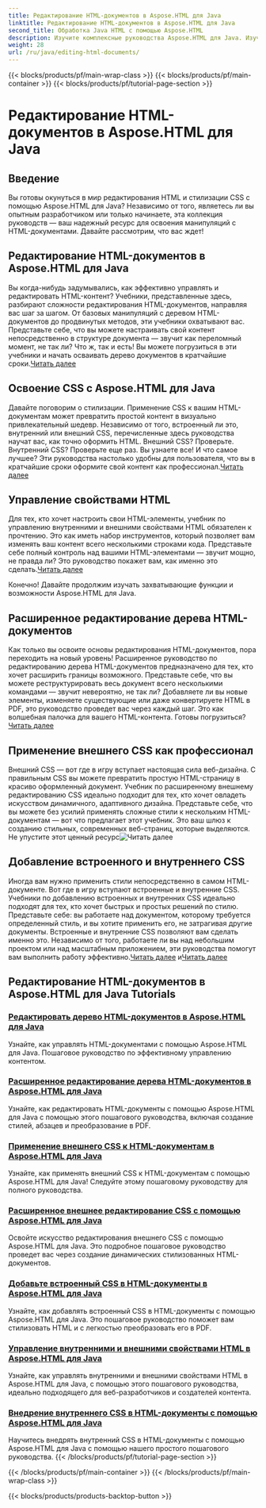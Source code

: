 ```yaml
---
title: Редактирование HTML-документов в Aspose.HTML для Java
linktitle: Редактирование HTML-документов в Aspose.HTML для Java
second_title: Обработка Java HTML с помощью Aspose.HTML
description: Изучите комплексные руководства Aspose.HTML для Java. Изучите редактирование HTML-документов, реализацию CSS и управление контентом с помощью пошаговых руководств.
weight: 28
url: /ru/java/editing-html-documents/
---
```


{{< blocks/products/pf/main-wrap-class >}}
{{< blocks/products/pf/main-container >}}
{{< blocks/products/pf/tutorial-page-section >}}

# Редактирование HTML-документов в Aspose.HTML для Java

## Введение

Вы готовы окунуться в мир редактирования HTML и стилизации CSS с помощью Aspose.HTML для Java? Независимо от того, являетесь ли вы опытным разработчиком или только начинаете, эта коллекция руководств — ваш надежный ресурс для освоения манипуляций с HTML-документами. Давайте рассмотрим, что вас ждет!

## Редактирование HTML-документов в Aspose.HTML для Java

Вы когда-нибудь задумывались, как эффективно управлять и редактировать HTML-контент? Учебники, представленные здесь, разбирают сложности редактирования HTML-документов, направляя вас шаг за шагом. От базовых манипуляций с деревом HTML-документов до продвинутых методов, эти учебники охватывают вас. Представьте себе, что вы можете настраивать свой контент непосредственно в структуре документа — звучит как переломный момент, не так ли? Что ж, так и есть! Вы можете погрузиться в эти учебники и начать осваивать дерево документов в кратчайшие сроки.[Читать далее](./edit-html-document-tree/)

## Освоение CSS с Aspose.HTML для Java

 Давайте поговорим о стилизации. Применение CSS к вашим HTML-документам может превратить простой контент в визуально привлекательный шедевр. Независимо от того, встроенный ли это, внутренний или внешний CSS, перечисленные здесь руководства научат вас, как точно оформить HTML. Внешний CSS? Проверьте. Внутренний CSS? Проверьте еще раз. Вы узнаете все! И что самое лучшее? Эти руководства настолько удобны для пользователя, что вы в кратчайшие сроки оформите свой контент как профессионал.[Читать далее](./apply-external-css-html-documents/)

## Управление свойствами HTML

Для тех, кто хочет настроить свои HTML-элементы, учебник по управлению внутренними и внешними свойствами HTML обязателен к прочтению. Это как иметь набор инструментов, который позволяет вам изменять ваш контент всего несколькими строками кода. Представьте себе полный контроль над вашими HTML-элементами — звучит мощно, не правда ли? Это руководство покажет вам, как именно это сделать.[Читать далее](./manage-inner-outer-html-properties/)

Конечно! Давайте продолжим изучать захватывающие функции и возможности Aspose.HTML для Java.

## Расширенное редактирование дерева HTML-документов

Как только вы освоите основы редактирования HTML-документов, пора переходить на новый уровень! Расширенное руководство по редактированию дерева HTML-документов предназначено для тех, кто хочет расширить границы возможного. Представьте себе, что вы можете реструктурировать весь документ всего несколькими командами — звучит невероятно, не так ли? Добавляете ли вы новые элементы, изменяете существующие или даже конвертируете HTML в PDF, это руководство проведет вас через каждый шаг. Это как волшебная палочка для вашего HTML-контента. Готовы погрузиться?[Читать далее](./advanced-html-document-tree-editing/)

## Применение внешнего CSS как профессионал

Внешний CSS — вот где в игру вступает настоящая сила веб-дизайна. С правильным CSS вы можете превратить простую HTML-страницу в красиво оформленный документ. Учебник по расширенному внешнему редактированию CSS идеально подходит для тех, кто хочет овладеть искусством динамичного, адаптивного дизайна. Представьте себе, что вы можете без усилий применять сложные стили к нескольким HTML-документам — вот что предлагает этот учебник. Это ваш шлюз к созданию стильных, современных веб-страниц, которые выделяются. Не упустите этот ценный ресурс![Читать далее](./advanced-external-css-editing/)

## Добавление встроенного и внутреннего CSS

Иногда вам нужно применить стили непосредственно в самом HTML-документе. Вот где в игру вступают встроенные и внутренние CSS. Учебники по добавлению встроенных и внутренних CSS идеально подходят для тех, кто хочет быстрых и простых решений по стилю. Представьте себе: вы работаете над документом, которому требуется определенный стиль, и вы хотите применить его, не затрагивая другие документы. Встроенные и внутренние CSS позволяют вам сделать именно это. Независимо от того, работаете ли вы над небольшим проектом или над масштабным приложением, эти руководства помогут вам выполнить работу эффективно.[Читать далее](./add-inline-css-html-documents/) и[Читать далее](./implement-internal-css-html-documents/)

## Редактирование HTML-документов в Aspose.HTML для Java Tutorials
### [Редактировать дерево HTML-документов в Aspose.HTML для Java](./edit-html-document-tree/)
Узнайте, как управлять HTML-документами с помощью Aspose.HTML для Java. Пошаговое руководство по эффективному управлению контентом.
### [Расширенное редактирование дерева HTML-документов в Aspose.HTML для Java](./advanced-html-document-tree-editing/)
Узнайте, как редактировать HTML-документы с помощью Aspose.HTML для Java с помощью этого пошагового руководства, включая создание стилей, абзацев и преобразование в PDF.
### [Применение внешнего CSS к HTML-документам в Aspose.HTML для Java](./apply-external-css-html-documents/)
Узнайте, как применять внешний CSS к HTML-документам с помощью Aspose.HTML для Java! Следуйте этому пошаговому руководству для полного руководства.
### [Расширенное внешнее редактирование CSS с помощью Aspose.HTML для Java](./advanced-external-css-editing/)
Освойте искусство редактирования внешнего CSS с помощью Aspose.HTML для Java. Это подробное пошаговое руководство проведет вас через создание динамических стилизованных HTML-документов.
### [Добавьте встроенный CSS в HTML-документы в Aspose.HTML для Java](./add-inline-css-html-documents/)
Узнайте, как добавлять встроенный CSS в HTML-документы с помощью Aspose.HTML для Java. Это пошаговое руководство поможет вам стилизовать HTML и с легкостью преобразовать его в PDF.
### [Управление внутренними и внешними свойствами HTML в Aspose.HTML для Java](./manage-inner-outer-html-properties/)
Узнайте, как управлять внутренними и внешними свойствами HTML в Aspose.HTML для Java, с помощью этого пошагового руководства, идеально подходящего для веб-разработчиков и создателей контента.
### [Внедрение внутреннего CSS в HTML-документы с помощью Aspose.HTML для Java](./implement-internal-css-html-documents/)
Научитесь внедрять внутренний CSS в HTML-документы с помощью Aspose.HTML для Java с помощью нашего простого пошагового руководства.
{{< /blocks/products/pf/tutorial-page-section >}}

{{< /blocks/products/pf/main-container >}}
{{< /blocks/products/pf/main-wrap-class >}}

{{< blocks/products/products-backtop-button >}}
